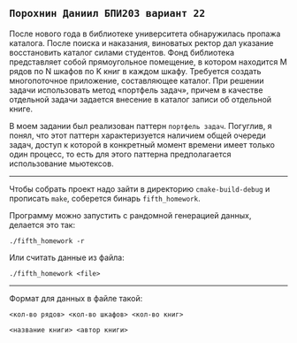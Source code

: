 `Порохнин Даниил БПИ203 вариант 22`
---

После нового года в библиотеке университета обнаружилась пропажа каталога. После поиска и наказания, виноватых ректор дал указание восстановить каталог силами студентов. Фонд библиотека представляет собой прямоугольное помещение, в котором находится M рядов по N шкафов по K книг в каждом шкафу. Требуется создать многопоточное приложение, составляющее каталог. При решении задачи использовать метод «портфель задач», причем в качестве отдельной задачи задается внесение в каталог записи об отдельной книге.

В моем задании был реализован паттерн `портфель задач`. Погуглив, я понял, что этот паттерн характеризуется наличием общей очереди задач, доступ к которой в конкретный момент времени имеет только один процесс, то есть для этого паттерна предполагается использование мьютексов.

---
Чтобы собрать проект надо зайти в директорию `cmake-build-debug` и прописать `make`, соберется бинарь `fifth_homework`.


Программу можно запустить с рандомной генерацией данных, делается это так:

`./fifth_homework -r`

Или считать данные из файла:

`./fifth_homework <file>`

---
Формат для данных в файле такой:

`<кол-во рядов> <кол-во шкафов> <кол-во книг>`

`<название книги> <автор книги>`
